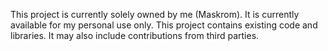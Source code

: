 This project is currently solely owned by me (Maskrom). It is currently available for my personal use only. This project contains existing code and libraries. It may also include contributions from third parties.